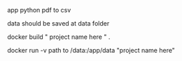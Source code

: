 app python pdf to csv

data should be saved at data folder

docker build " project name here " .

docker run -v path to /data:/app/data "project name here"

